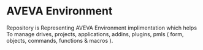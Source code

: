 # AVEVA Environment

Repository is Representing AVEVA Environment implimentation which helps To manage drives, projects, applications, addins, plugins, pmls ( form, objects, commands, functions & macros ).

